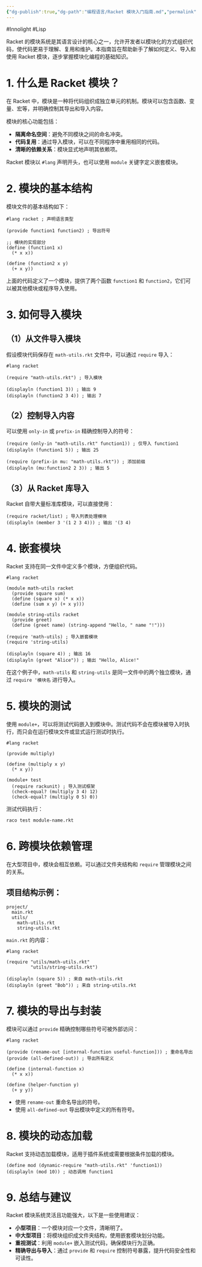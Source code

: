 ```yaml
---
{"dg-publish":true,"dg-path":"编程语言/Racket 模块入门指南.md","permalink":"/编程语言/Racket 模块入门指南/","created":"2025-05-15T10:34:48.231+08:00","updated":"2025-05-15T13:39:41.914+08:00"}
---
```


#Innolight #Lisp 

Racket 的模块系统是其语言设计的核心之一，允许开发者以模块化的方式组织代码，使代码更易于理解、复用和维护。本指南旨在帮助新手了解如何定义、导入和使用 Racket 模块，逐步掌握模块化编程的基础知识。

# 1. 什么是 Racket 模块？

在 Racket 中，模块是一种将代码组织成独立单元的机制。模块可以包含函数、变量、宏等，并明确控制其导出和导入内容。

模块的核心功能包括：

- **隔离命名空间**：避免不同模块之间的命名冲突。
- **代码复用**：通过导入模块，可以在不同程序中重用相同的代码。
- **清晰的依赖关系**：模块显式地声明其依赖项。

Racket 模块以 `#lang` 声明开头，也可以使用 `module` 关键字定义嵌套模块。

# 2. 模块的基本结构

模块文件的基本结构如下：

```racket
#lang racket ; 声明语言类型

(provide function1 function2) ; 导出符号

;; 模块的实现部分
(define (function1 x)
  (* x x))

(define (function2 x y)
  (+ x y))
```

上面的代码定义了一个模块，提供了两个函数 `function1` 和 `function2`，它们可以被其他模块或程序导入使用。

# 3. 如何导入模块

## （1）从文件导入模块

假设模块代码保存在 `math-utils.rkt` 文件中，可以通过 `require` 导入：

```racket
#lang racket

(require "math-utils.rkt") ; 导入模块

(displayln (function1 3)) ; 输出 9
(displayln (function2 3 4)) ; 输出 7
```

## （2）控制导入内容

可以使用 `only-in` 或 `prefix-in` 精确控制导入的符号：

```racket
(require (only-in "math-utils.rkt" function1)) ; 仅导入 function1
(displayln (function1 5)) ; 输出 25

(require (prefix-in mu: "math-utils.rkt")) ; 添加前缀
(displayln (mu:function2 2 3)) ; 输出 5
```

## （3）从 Racket 库导入

Racket 自带大量标准库模块，可以直接使用：

```racket
(require racket/list) ; 导入列表处理模块
(displayln (member 3 '(1 2 3 4))) ; 输出 '(3 4)
```

# 4. 嵌套模块

Racket 支持在同一文件中定义多个模块，方便组织代码。

```racket
#lang racket

(module math-utils racket
  (provide square sum)
  (define (square x) (* x x))
  (define (sum x y) (+ x y)))

(module string-utils racket
  (provide greet)
  (define (greet name) (string-append "Hello, " name "!")))

(require 'math-utils) ; 导入嵌套模块
(require 'string-utils)

(displayln (square 4)) ; 输出 16
(displayln (greet "Alice")) ; 输出 "Hello, Alice!"
```

在这个例子中，`math-utils` 和 `string-utils` 是同一文件中的两个独立模块，通过 `require '模块名` 进行导入。

# 5. 模块的测试

使用 `module+`，可以将测试代码嵌入到模块中。测试代码不会在模块被导入时执行，而只会在运行模块文件或显式运行测试时执行。

```racket
#lang racket

(provide multiply)

(define (multiply x y)
  (* x y))

(module+ test
  (require rackunit) ; 导入测试框架
  (check-equal? (multiply 3 4) 12)
  (check-equal? (multiply 0 5) 0))
```

测试代码执行：

```bash
raco test module-name.rkt
```

# 6. 跨模块依赖管理

在大型项目中，模块会相互依赖。可以通过文件夹结构和 `require` 管理模块之间的关系。

## 项目结构示例：

```
project/
  main.rkt
  utils/
    math-utils.rkt
    string-utils.rkt
```

`main.rkt` 的内容：

```racket
#lang racket

(require "utils/math-utils.rkt"
         "utils/string-utils.rkt")

(displayln (square 5)) ; 来自 math-utils.rkt
(displayln (greet "Bob")) ; 来自 string-utils.rkt
```

# 7. 模块的导出与封装

模块可以通过 `provide` 精确控制哪些符号可被外部访问：

```racket
#lang racket

(provide (rename-out [internal-function useful-function])) ; 重命名导出
(provide (all-defined-out)) ; 导出所有定义

(define (internal-function x)
  (* x x))

(define (helper-function y)
  (+ y y))
```

- 使用 `rename-out` 重命名导出的符号。
- 使用 `all-defined-out` 导出模块中定义的所有符号。

# 8. 模块的动态加载

Racket 支持动态加载模块，适用于插件系统或需要根据条件加载的模块。

```racket
(define mod (dynamic-require "math-utils.rkt" 'function1))
(displayln (mod 10)) ; 动态调用 function1
```

# 9. 总结与建议

Racket 模块系统灵活且功能强大，以下是一些使用建议：

- **小型项目**：一个模块对应一个文件，清晰明了。
- **中大型项目**：将模块组织成文件夹结构，使用嵌套模块划分功能。
- **重视测试**：利用 `module+` 嵌入测试代码，确保模块行为正确。
- **精确导出与导入**：通过 `provide` 和 `require` 控制符号暴露，提升代码安全性和可读性。
